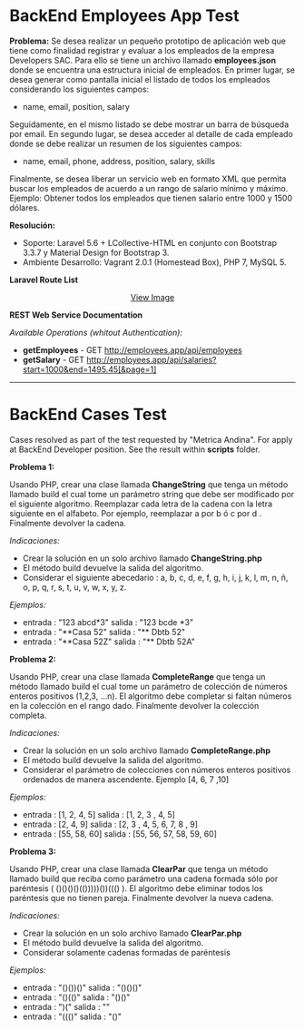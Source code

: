 # BackEnd Employees App Test

**Problema:**
Se desea realizar un pequeño prototipo de aplicación web que tiene como finalidad registrar y evaluar a los empleados de la empresa Developers SAC. 
Para ello se tiene un archivo llamado **employees.json** donde se encuentra una estructura inicial de empleados. 
En primer lugar, se desea generar como pantalla inicial el listado de todos los empleados considerando los siguientes campos:
* name, email, position, salary

Seguidamente, en el mismo listado se debe mostrar un barra de búsqueda por email.
En segundo lugar, se desea acceder al detalle de cada empleado donde se debe realizar un resumen de los siguientes campos:
* name, email, phone, address, position, salary, skills

Finalmente, se desea liberar un servicio web en formato XML que permita buscar los empleados de acuerdo a un rango de salario mínimo y máximo. 
Ejemplo:
Obtener todos los empleados que tienen salario entre 1000 y 1500 dólares.

**Resolución:**
* Soporte: Laravel 5.6 + LCollective-HTML en conjunto con Bootstrap 3.3.7 y Material Design for Bootstrap 3.
* Ambiente Desarrollo: Vagrant 2.0.1 (Homestead Box), PHP 7, MySQL 5. 

**Laravel Route List**

<p align="center"><a href="https://www.dropbox.com/s/coqu3gj5u9zf8ep/RouteList.png?dl=0">View Image</a></p>

**REST Web Service Documentation**

*Available Operations (whitout Authentication):*

* **getEmployees** - GET http://employees.app/api/employees
* **getSalary** - GET http://employees.app/api/salaries?start=1000&end=1495.45[&page=1]


<hr>


# BackEnd Cases Test

Cases resolved as part of the test requested by "Metrica Andina". For apply at BackEnd Developer position. See the result within **scripts** folder.


**Problema 1:**

Usando PHP, crear una clase llamada **ChangeString** que tenga un método llamado build el cual tome un parámetro string que debe ser modificado por el siguiente algoritmo.
Reemplazar cada letra de la cadena con la letra siguiente en el alfabeto. Por ejemplo, reemplazar a por b ó c por d . Finalmente devolver la cadena.

*Indicaciones:*
* Crear la solución en un solo archivo llamado **ChangeString.php**
* El método build devuelve la salida del algoritmo.
* Considerar el siguiente abecedario : a, b, c, d, e, f, g, h, i, j, k, l, m, n, ñ, o, p, q, r, s, t, u, v, w, x, y, z.

*Ejemplos:*
* entrada : "123 abcd*3" salida : "123 bcde \*3"
* entrada : "\*\*Casa 52" salida : "\*\* Dbtb 52"
* entrada : "\*\*Casa 52Z" salida : "\*\* Dbtb 52A"

**Problema 2:**

Usando PHP, crear una clase llamada **CompleteRange** que tenga un método llamado build el cual tome un parámetro de colección de números enteros positivos (1,2,3, ...n).
El algoritmo debe completar si faltan números en la colección en el rango dado. Finalmente devolver la colección completa.

*Indicaciones:*
* Crear la solución en un solo archivo llamado **CompleteRange.php**
* El método build devuelve la salida del algoritmo.
* Considerar el parámetro de colecciones con números enteros positivos
  ordenados de manera ascendente. Ejemplo [4, 6, 7 ,10]

*Ejemplos:*
* entrada : [1, 2, 4, 5] salida : [1, 2, 3 , 4, 5]
* entrada : [2, 4, 9] salida : [2, 3 , 4, 5, 6, 7, 8 , 9]
* entrada : [55, 58, 60] salida : [55, 56, 57, 58, 59, 60]

**Problema 3:**

Usando PHP, crear una clase llamada **ClearPar** que tenga un método llamado build que reciba como parámetro una cadena formada sólo por paréntesis ( ()()()()(()))))())((() ).
El algoritmo debe eliminar todos los paréntesis que no tienen pareja. Finalmente devolver la nueva cadena.

*Indicaciones:*
* Crear la solución en un solo archivo llamado **ClearPar.php**
* El método build devuelve la salida del algoritmo.
* Considerar solamente cadenas formadas de paréntesis

*Ejemplos:*
* entrada : "()())()" salida : "()()()"
* entrada : "()(()" salida : "()()"
* entrada : ")(" salida : ""
* entrada : "((()" salida : "()"
